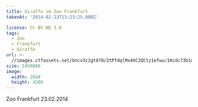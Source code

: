 ```yaml
---
title: Giraffe im Zoo Frankfurt
takenAt: '2014-02-23T13:23:25.000Z'

license: CC BY-ND 3.0
tags:
  - Zoo
  - Frankfurt
  - Giraffe
url: >-
  //images.ctfassets.net/bncv3c2gt878/2tPfdqlMx4XC2QCtz1efwu/10cdc73b1d677eff843734eec6b56e4e/giraffe-im-zoo-frankfurt_12729977904_o
size: 5450886
image:
  width: 2848
  height: 4288
---
```


Zoo Frankfurt 23.02.2014
